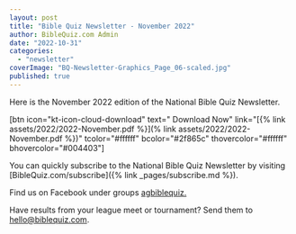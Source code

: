 ```yaml
---
layout: post
title: "Bible Quiz Newsletter - November 2022"
author: BibleQuiz.com Admin
date: "2022-10-31"
categories: 
  - "newsletter"
coverImage: "BQ-Newsletter-Graphics_Page_06-scaled.jpg"
published: true
---
```


Here is the November 2022 edition of the National Bible Quiz Newsletter.

\[btn icon="kt-icon-cloud-download" text=" Download Now" link="[{% link assets/2022/2022-November.pdf %}](% link assets/2022/2022-November.pdf %})" tcolor="#ffffff" bcolor="#2f865c" thovercolor="#ffffff" bhovercolor="#004403"\]

You can quickly subscribe to the National Bible Quiz Newsletter by visiting [BibleQuiz.com/subscribe]({% link _pages/subscribe.md %}).

Find us on Facebook under groups [agbiblequiz.](https://www.facebook.com/groups/agbiblequiz)

Have results from your league meet or tournament? Send them to [hello@biblequiz.com](mailto:hello@biblequiz.com).
